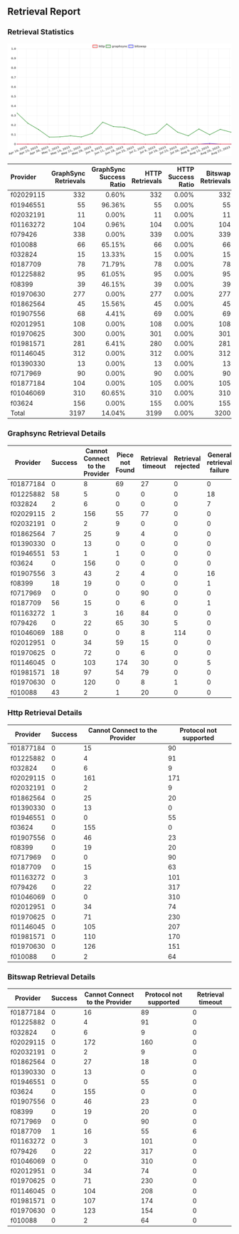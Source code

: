 ## Retrieval Report
### Retrieval Statistics
<img src="https://raw.githubusercontent.com/data-preservation-programs/filplus-checker-assets/main/filecoin-project/filecoin-plus-large-datasets/issues/1530/1693234815596.png"/>

| Provider  | GraphSync Retrievals | GraphSync Success Ratio | HTTP Retrievals | HTTP Success Ratio | Bitswap Retrievals | Bitswap Success Ratio |
| :-------- | -------------------: | ----------------------: | --------------: | -----------------: | -----------------: | --------------------: |
| f02029115 |                  332 |                   0.60% |             332 |              0.00% |                332 |                 0.00% |
| f01946551 |                   55 |                  96.36% |              55 |              0.00% |                 55 |                 0.00% |
| f02032191 |                   11 |                   0.00% |              11 |              0.00% |                 11 |                 0.00% |
| f01163272 |                  104 |                   0.96% |             104 |              0.00% |                104 |                 0.00% |
| f079426   |                  338 |                   0.00% |             339 |              0.00% |                339 |                 0.00% |
| f010088   |                   66 |                  65.15% |              66 |              0.00% |                 66 |                 0.00% |
| f032824   |                   15 |                  13.33% |              15 |              0.00% |                 15 |                 0.00% |
| f0187709  |                   78 |                  71.79% |              78 |              0.00% |                 78 |                 1.28% |
| f01225882 |                   95 |                  61.05% |              95 |              0.00% |                 95 |                 0.00% |
| f08399    |                   39 |                  46.15% |              39 |              0.00% |                 39 |                 0.00% |
| f01970630 |                  277 |                   0.00% |             277 |              0.00% |                277 |                 0.00% |
| f01862564 |                   45 |                  15.56% |              45 |              0.00% |                 45 |                 0.00% |
| f01907556 |                   68 |                   4.41% |              69 |              0.00% |                 69 |                 0.00% |
| f02012951 |                  108 |                   0.00% |             108 |              0.00% |                108 |                 0.00% |
| f01970625 |                  300 |                   0.00% |             301 |              0.00% |                301 |                 0.00% |
| f01981571 |                  281 |                   6.41% |             280 |              0.00% |                281 |                 0.00% |
| f01146045 |                  312 |                   0.00% |             312 |              0.00% |                312 |                 0.00% |
| f01390330 |                   13 |                   0.00% |              13 |              0.00% |                 13 |                 0.00% |
| f0717969  |                   90 |                   0.00% |              90 |              0.00% |                 90 |                 0.00% |
| f01877184 |                  104 |                   0.00% |             105 |              0.00% |                105 |                 0.00% |
| f01046069 |                  310 |                  60.65% |             310 |              0.00% |                310 |                 0.00% |
| f03624    |                  156 |                   0.00% |             155 |              0.00% |                155 |                 0.00% |
| Total     |                 3197 |                  14.04% |            3199 |              0.00% |               3200 |                 0.03% |

### Graphsync Retrieval Details
| Provider  | Success | Cannot Connect to the Provider | Piece not Found | Retrieval timeout | Retrieval rejected | General retrieval failure | Retrieval not free | Provider not online | Unconfirmed block transfer | Retrieval throttled |
| --------- | ------- | ------------------------------ | --------------- | ----------------- | ------------------ | ------------------------- | ------------------ | ------------------- | -------------------------- | ------------------- |
| f01877184 | 0       | 8                              | 69              | 27                | 0                  | 0                         | 0                  | 0                   | 0                          | 0                   |
| f01225882 | 58      | 5                              | 0               | 0                 | 0                  | 18                        | 14                 | 0                   | 0                          | 0                   |
| f032824   | 2       | 6                              | 0               | 0                 | 0                  | 7                         | 0                  | 0                   | 0                          | 0                   |
| f02029115 | 2       | 156                            | 55              | 77                | 0                  | 0                         | 0                  | 0                   | 42                         | 0                   |
| f02032191 | 0       | 2                              | 9               | 0                 | 0                  | 0                         | 0                  | 0                   | 0                          | 0                   |
| f01862564 | 7       | 25                             | 9               | 4                 | 0                  | 0                         | 0                  | 0                   | 0                          | 0                   |
| f01390330 | 0       | 13                             | 0               | 0                 | 0                  | 0                         | 0                  | 0                   | 0                          | 0                   |
| f01946551 | 53      | 1                              | 1               | 0                 | 0                  | 0                         | 0                  | 0                   | 0                          | 0                   |
| f03624    | 0       | 156                            | 0               | 0                 | 0                  | 0                         | 0                  | 0                   | 0                          | 0                   |
| f01907556 | 3       | 43                             | 2               | 4                 | 0                  | 16                        | 0                  | 0                   | 0                          | 0                   |
| f08399    | 18      | 19                             | 0               | 0                 | 0                  | 1                         | 0                  | 0                   | 0                          | 1                   |
| f0717969  | 0       | 0                              | 0               | 90                | 0                  | 0                         | 0                  | 0                   | 0                          | 0                   |
| f0187709  | 56      | 15                             | 0               | 6                 | 0                  | 1                         | 0                  | 0                   | 0                          | 0                   |
| f01163272 | 1       | 3                              | 16              | 84                | 0                  | 0                         | 0                  | 0                   | 0                          | 0                   |
| f079426   | 0       | 22                             | 65              | 30                | 5                  | 0                         | 216                | 0                   | 0                          | 0                   |
| f01046069 | 188     | 0                              | 0               | 8                 | 114                | 0                         | 0                  | 0                   | 0                          | 0                   |
| f02012951 | 0       | 34                             | 59              | 15                | 0                  | 0                         | 0                  | 0                   | 0                          | 0                   |
| f01970625 | 0       | 72                             | 0               | 6                 | 0                  | 0                         | 0                  | 222                 | 0                          | 0                   |
| f01146045 | 0       | 103                            | 174             | 30                | 0                  | 5                         | 0                  | 0                   | 0                          | 0                   |
| f01981571 | 18      | 97                             | 54              | 79                | 0                  | 0                         | 0                  | 0                   | 33                         | 0                   |
| f01970630 | 0       | 120                            | 0               | 8                 | 1                  | 0                         | 0                  | 145                 | 3                          | 0                   |
| f010088   | 43      | 2                              | 1               | 20                | 0                  | 0                         | 0                  | 0                   | 0                          | 0                   |

### Http Retrieval Details
| Provider  | Success | Cannot Connect to the Provider | Protocol not supported |
| --------- | ------- | ------------------------------ | ---------------------- |
| f01877184 | 0       | 15                             | 90                     |
| f01225882 | 0       | 4                              | 91                     |
| f032824   | 0       | 6                              | 9                      |
| f02029115 | 0       | 161                            | 171                    |
| f02032191 | 0       | 2                              | 9                      |
| f01862564 | 0       | 25                             | 20                     |
| f01390330 | 0       | 13                             | 0                      |
| f01946551 | 0       | 0                              | 55                     |
| f03624    | 0       | 155                            | 0                      |
| f01907556 | 0       | 46                             | 23                     |
| f08399    | 0       | 19                             | 20                     |
| f0717969  | 0       | 0                              | 90                     |
| f0187709  | 0       | 15                             | 63                     |
| f01163272 | 0       | 3                              | 101                    |
| f079426   | 0       | 22                             | 317                    |
| f01046069 | 0       | 0                              | 310                    |
| f02012951 | 0       | 34                             | 74                     |
| f01970625 | 0       | 71                             | 230                    |
| f01146045 | 0       | 105                            | 207                    |
| f01981571 | 0       | 110                            | 170                    |
| f01970630 | 0       | 126                            | 151                    |
| f010088   | 0       | 2                              | 64                     |

### Bitswap Retrieval Details
| Provider  | Success | Cannot Connect to the Provider | Protocol not supported | Retrieval timeout |
| --------- | ------- | ------------------------------ | ---------------------- | ----------------- |
| f01877184 | 0       | 16                             | 89                     | 0                 |
| f01225882 | 0       | 4                              | 91                     | 0                 |
| f032824   | 0       | 6                              | 9                      | 0                 |
| f02029115 | 0       | 172                            | 160                    | 0                 |
| f02032191 | 0       | 2                              | 9                      | 0                 |
| f01862564 | 0       | 27                             | 18                     | 0                 |
| f01390330 | 0       | 13                             | 0                      | 0                 |
| f01946551 | 0       | 0                              | 55                     | 0                 |
| f03624    | 0       | 155                            | 0                      | 0                 |
| f01907556 | 0       | 46                             | 23                     | 0                 |
| f08399    | 0       | 19                             | 20                     | 0                 |
| f0717969  | 0       | 0                              | 90                     | 0                 |
| f0187709  | 1       | 16                             | 55                     | 6                 |
| f01163272 | 0       | 3                              | 101                    | 0                 |
| f079426   | 0       | 22                             | 317                    | 0                 |
| f01046069 | 0       | 0                              | 310                    | 0                 |
| f02012951 | 0       | 34                             | 74                     | 0                 |
| f01970625 | 0       | 71                             | 230                    | 0                 |
| f01146045 | 0       | 104                            | 208                    | 0                 |
| f01981571 | 0       | 107                            | 174                    | 0                 |
| f01970630 | 0       | 123                            | 154                    | 0                 |
| f010088   | 0       | 2                              | 64                     | 0                 |
